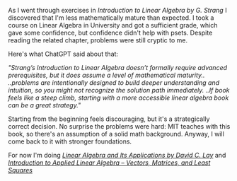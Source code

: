 As I went through exercises in _Introduction to Linear Algebra by G. Strang_ I discovered that I'm less mathematically mature than expected. I took a course on Linear Algebra in University and got a sufficient grade, which gave some confidence, but confidence didn't help with psets. Despite reading the related chapter, problems were still cryptic to me.

Here's what ChatGPT said about that: 

_"Strang’s Introduction to Linear Algebra doesn’t formally require advanced prerequisites, but it does assume a level of mathematical maturity.. ..problems are intentionally designed to build deeper understanding and intuition, so you might not recognize the solution path immediately.
 ..If book feels like a steep climb, starting with a more accessible linear algebra book can be a great strategy."_

Starting from the beginning feels discouraging, but it's a strategically correct decision. No surprise the problems were hard: MIT teaches with this book, so there's an assumption of a solid math background. Anyway, I will come back to it with stronger foundations. 

For now I'm doing _[Linear Algebra and Its Applications by David C. Lay](https://www.amazon.com/Linear-Algebra-Its-Applications-5th/dp/032198238X)_ and _[Introduction to Applied Linear Algebra – Vectors, Matrices, and Least Squares](https://web.stanford.edu/~boyd/vmls/)_
